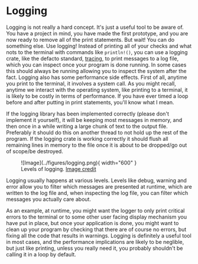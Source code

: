 # Logging
Logging is not really a hard concept. It's just a useful tool to be aware of.
You have a project in mind, you have made the first prototype, and you are now
ready to remove all of the print statements. But wait! You can do something else.
Use logging! Instead of printing all of your checks and what nots to the terminal
with commands like ```println!()```, you can use a logging crate, like the defacto
standard, [tracing][0], to print messages to a log file, which you can inspect once
your program is done running. In some cases this should always be running allowing
you to inspect the system after the fact. Logging also has some performance side
effects. First of all, anytime you print to the terminal, it involves a system call.
As you might recall, anytime we interact with the operating system, like printing
to a terminal, it is likely to be costly in terms of performance. If you have ever
timed a loop before and after putting in print statements, you'll know what I mean.

If the logging library has been implemented correctly (please don't implement it
yourself), it will be keeping most messages in memory, and then once in a while
writing a large chunk of text to the output file. Preferably it should do this
on another thread to not hold up the rest of the program. If the logging crate
is working correctly it should flush all remaining lines in memory to the file
once it is about to be dropped/go out of scope/be destroyed.

<figure markdown>
![Image](../figures/logging.png){ width="600" }
<figcaption>
Levels of logging.
<a href="https://skaftenicki.github.io/dtu_mlops/s4_debugging_and_logging/logging/">
Image credit </a>
</figcaption>
</figure>

Logging usually happens at various levels. Levels like debug, warning and error
allow you to filter which messages are presented at runtime, which are written to
the log file and, when inspecting the log file, you can filter which messages you
actually care about.

As an example, at runtime, you might want the logger to only print critical errors
to the terminal or to some other user facing display mechanism you have put in place,
but once your application is done, you might want to clean up your program by checking
that there are of course no errors, but fixing all the code that results in warnings.
Logging is definitely a useful tool in most cases, and the performance implications
are likely to be neglible, but just like printing, unless you really need it, you
probably shouldn't be calling it in a loop by default.

[0]: https://docs.rs/tracing/latest/tracing/
